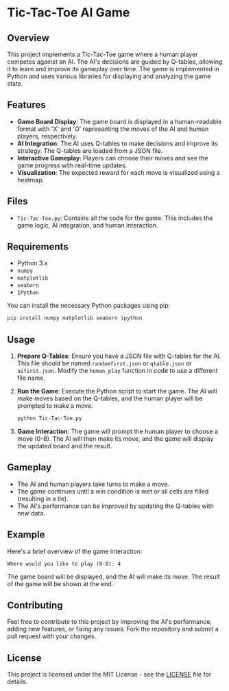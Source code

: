 # Tic-Tac-Toe AI Game

## Overview

This project implements a Tic-Tac-Toe game where a human player competes against an AI. The AI's decisions are guided by Q-tables, allowing it to learn and improve its gameplay over time. The game is implemented in Python and uses various libraries for displaying and analyzing the game state.

## Features

- **Game Board Display**: The game board is displayed in a human-readable format with 'X' and 'O' representing the moves of the AI and human players, respectively.
- **AI Integration**: The AI uses Q-tables to make decisions and improve its strategy. The Q-tables are loaded from a JSON file.
- **Interactive Gameplay**: Players can choose their moves and see the game progress with real-time updates.
- **Visualization**: The expected reward for each move is visualized using a heatmap.

## Files

- `Tic-Tac-Toe.py`: Contains all the code for the game. This includes the game logic, AI integration, and human interaction.

## Requirements

- Python 3.x
- `numpy`
- `matplotlib`
- `seaborn`
- `IPython`

You can install the necessary Python packages using pip:

```bash
pip install numpy matplotlib seaborn ipython

```

## Usage

1. **Prepare Q-Tables**: Ensure you have a JSON file with Q-tables for the AI. This file should be named `randomfirst.json` or `qtable.json` or `aifirst.json`. Modify the `human_play` function in code to use a different file name.

2. **Run the Game**: Execute the Python script to start the game. The AI will make moves based on the Q-tables, and the human player will be prompted to make a move.

    ```bash
    python Tic-Tac-Toe.py
    ```

3. **Game Interaction**: The game will prompt the human player to choose a move (0-8). The AI will then make its move, and the game will display the updated board and the result.

## Gameplay

* The AI and human players take turns to make a move.
* The game continues until a win condition is met or all cells are filled (resulting in a tie).
* The AI's performance can be improved by updating the Q-tables with new data.

## Example

Here's a brief overview of the game interaction:

```plaintext
Where would you like to play (0-8): 4
```
The game board will be displayed, and the AI will make its move. The result of the game will be shown at the end.

## Contributing
  
Feel free to contribute to this project by improving the AI's performance, adding new features, or fixing any issues. Fork the repository and submit a pull request with your changes.

## License

This project is licensed under the MIT License - see the [LICENSE](LICENSE) file for details.
